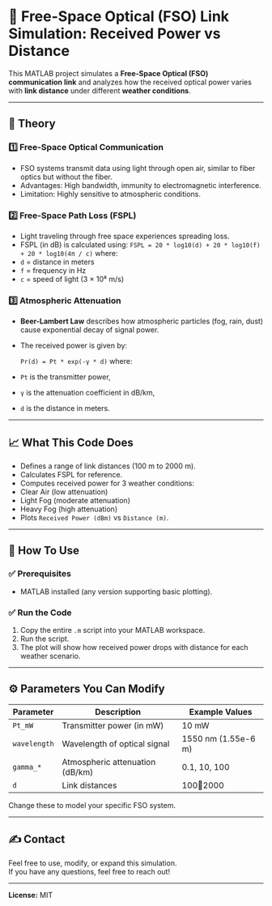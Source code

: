 # 📡 Free-Space Optical (FSO) Link Simulation: Received Power vs Distance

This MATLAB project simulates a **Free-Space Optical (FSO) communication link** and analyzes how the received optical power varies with **link distance** under different **weather conditions**.

---

## 🔬 **Theory**

### 1️⃣ Free-Space Optical Communication
- FSO systems transmit data using light through open air, similar to fiber optics but without the fiber.
- Advantages: High bandwidth, immunity to electromagnetic interference.
- Limitation: Highly sensitive to atmospheric conditions.

### 2️⃣ Free-Space Path Loss (FSPL)
- Light traveling through free space experiences spreading loss.
- FSPL (in dB) is calculated using:
`FSPL = 20 * log10(d) + 20 * log10(f) + 20 * log10(4π / c)`
where:
- `d` = distance in meters
- `f` = frequency in Hz
- `c` = speed of light (3 × 10⁸ m/s)

### 3️⃣ Atmospheric Attenuation
- **Beer-Lambert Law** describes how atmospheric particles (fog, rain, dust) cause exponential decay of signal power.
- The received power is given by:

  `Pr(d) = Pt * exp(-γ * d)`
  where:
- `Pt` is the transmitter power,
- `γ` is the attenuation coefficient in dB/km,
- `d` is the distance in meters.

---

## 📈 **What This Code Does**

- Defines a range of link distances (100 m to 2000 m).
- Calculates FSPL for reference.
- Computes received power for 3 weather conditions:
- Clear Air (low attenuation)
- Light Fog (moderate attenuation)
- Heavy Fog (high attenuation)
- Plots `Received Power (dBm)` vs `Distance (m)`.

---

## 🚀 **How To Use**

### ✅ Prerequisites
- MATLAB installed (any version supporting basic plotting).

### ✅ Run the Code
1. Copy the entire `.m` script into your MATLAB workspace.
2. Run the script.  
3. The plot will show how received power drops with distance for each weather scenario.

---

## ⚙️ **Parameters You Can Modify**

| Parameter           | Description                       | Example Values     |
|---------------------|-----------------------------------|--------------------|
| `Pt_mW`             | Transmitter power (in mW)         | 10 mW              |
| `wavelength`        | Wavelength of optical signal      | 1550 nm (1.55e-6 m)|
| `gamma_*`           | Atmospheric attenuation (dB/km)   | 0.1, 10, 100       |
| `d`                 | Link distances                    | 100:100:2000       |

Change these to model your specific FSO system.

---

## ✍️ **Contact**

Feel free to use, modify, or expand this simulation.  
If you have any questions, feel free to reach out!

---
**License:** MIT
